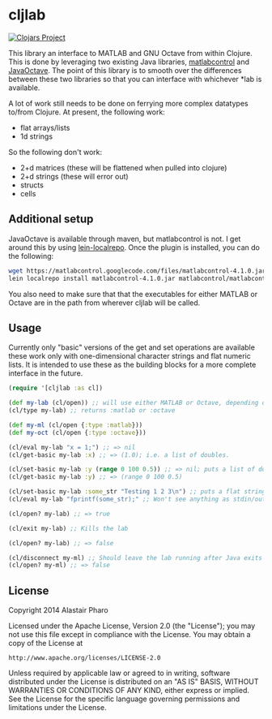 # cljlab

[![Clojars Project](http://clojars.org/cljlab/latest-version.svg)](http://clojars.org/cljlab)

This library an interface to MATLAB and GNU Octave from within
Clojure.  This is done by leveraging two existing Java libraries,
[matlabcontrol][mc] and [JavaOctave][jo].  The point of this library
is to smooth over the differences between these two libraries so that
you can interface with whichever \*lab is available.

A lot of work still needs to be done on ferrying more complex
datatypes to/from Clojure.  At present, the following work:

 - flat arrays/lists
 - 1d strings

So the following don't work:

 - 2+d matrices (these will be flattened when pulled into clojure)
 - 2+d strings (these will error out)
 - structs
 - cells

[mc]: https://code.google.com/p/matlabcontrol/
[jo]: https://kenai.com/projects/javaoctave/pages/Home


## Additional setup

JavaOctave is available through maven, but matlabcontrol is not.  I
get around this by using [lein-localrepo][llr].  Once the plugin is
installed, you can do the following:

~~~ bash
wget https://matlabcontrol.googlecode.com/files/matlabcontrol-4.1.0.jar
lein localrepo install matlabcontrol-4.1.0.jar matlabcontrol/matlabcontrol 4.1.0
~~~

You also need to make sure that that the executables for either MATLAB
or Octave are in the path from wherever cljlab will be called.

[llr]: https://github.com/kumarshantanu/lein-localrepo


## Usage

Currently only "basic" versions of the get and set operations are
available these work only with one-dimensional character strings and
flat numeric lists.  It is intended to use these as the building
blocks for a more complete interface in the future.

~~~ clojure
(require '[cljlab :as cl])

(def my-lab (cl/open)) ;; will use either MATLAB or Octave, depending on availability
(cl/type my-lab) ;; returns :matlab or :octave

(def my-ml (cl/open {:type :matlab}))
(def my-oct (cl/open {:type :octave}))

(cl/eval my-lab "x = 1;") ;; => nil
(cl/get-basic my-lab :x) ;; => (1.0); i.e. a list of doubles.

(cl/set-basic my-lab :y (range 0 100 0.5)) ;; => nil; puts a list of doubles into the lab
(cl/get-basic my-lab :y) ;; => (range 0 100 0.5)

(cl/set-basic my-lab :some_str "Testing 1 2 3\n") ;; puts a flat string into some_str in the lab
(cl/eval my-lab "fprintf(some_str);" ;; Won't see anything as stdin/out are not connected up

(cl/open? my-lab) ;; => true

(cl/exit my-lab) ;; Kills the lab

(cl/open? my-lab) ;; => false

(cl/disconnect my-ml) ;; Should leave the lab running after Java exits
(cl/open? my-ml) ;; => false
~~~


## License

Copyright 2014 Alastair Pharo

Licensed under the Apache License, Version 2.0 (the "License");
you may not use this file except in compliance with the License.
You may obtain a copy of the License at

    http://www.apache.org/licenses/LICENSE-2.0

Unless required by applicable law or agreed to in writing, software
distributed under the License is distributed on an "AS IS" BASIS,
WITHOUT WARRANTIES OR CONDITIONS OF ANY KIND, either express or implied.
See the License for the specific language governing permissions and
limitations under the License.
